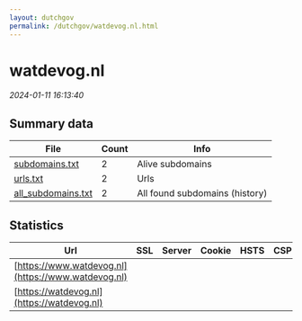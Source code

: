 ```yaml
---
layout: dutchgov
permalink: /dutchgov/watdevog.nl.html
---
```



# watdevog.nl
*2024-01-11 16:13:40*
## Summary data


| File       | Count | Info |
|------------|-------|------|
|[subdomains.txt](/data/watdevog.nl/subdomains.txt)|2|Alive subdomains|
|[urls.txt](/data/watdevog.nl/urls.txt)|2|Urls|
|[all_subdomains.txt](/data/watdevog.nl/all_subdomains.txt)|2|All found subdomains (history)|


## Statistics


| Url | SSL | Server | Cookie | HSTS | CSP | XFO | XXP | RP | Tech |Title |
|------------|-------|------|------|------|------|------|------|------|------|------|
|[https://www.watdevog.nl](https://www.watdevog.nl)| || | | | | | :white_check_mark: |HSTS||
|[https://watdevog.nl](https://watdevog.nl)| || | | | | | :white_check_mark: |HSTS||